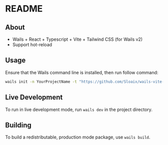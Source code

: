 # README

## About

- Wails + React + Typescript + Vite + Tailwind CSS (for Wails v2)
- Support hot-reload

## Usage

Ensure that the Wails command line is installed, then run follow command:

```bash
wails init -n YourProjectName -t "https://github.com/Sloaix/wails-vite-react-tailwind-ts-template"
```

## Live Development

To run in live development mode, run `wails dev` in the project directory.

## Building

To build a redistributable, production mode package, use `wails build`.
